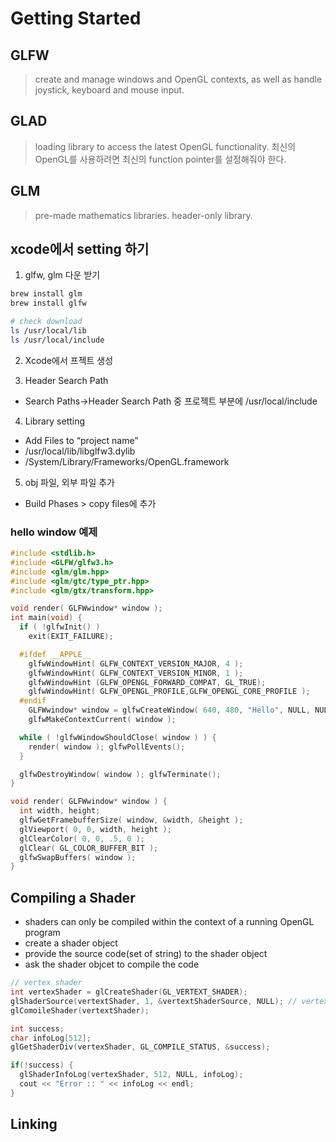 # Getting Started

## GLFW

> create and manage windows and OpenGL contexts, as well as handle joystick, keyboard and mouse input.

## GLAD

> loading library to access the latest OpenGL functionality. 최신의 OpenGL를 사용하려면 최신의 function pointer를 설정해줘야 한다.

## GLM

> pre-made mathematics libraries. header-only library.

## xcode에서 setting 하기

1. glfw, glm 다운 받기

```bash
brew install glm
brew install glfw

# check download
ls /usr/local/lib
ls /usr/local/include
```

2. Xcode에서 프젝트 생성

3. Header Search Path

- Search Paths->Header Search Path 중 프로젝트 부분에 /usr/local/include

4. Library setting

- Add Files to “project name”
- /usr/local/lib/libglfw3.dylib
- /System/Library/Frameworks/OpenGL.framework

5. obj 파일, 외부 파일 추가

- Build Phases > copy files에 추가

### hello window 예제

```c++
#include <stdlib.h>
#include <GLFW/glfw3.h>
#include <glm/glm.hpp>
#include <glm/gtc/type_ptr.hpp>
#include <glm/gtx/transform.hpp>

void render( GLFWwindow* window );
int main(void) {
  if ( !glfwInit() )
    exit(EXIT_FAILURE);

  #ifdef __APPLE__
    glfwWindowHint( GLFW_CONTEXT_VERSION_MAJOR, 4 );
    glfwWindowHint( GLFW_CONTEXT_VERSION_MINOR, 1 );
    glfwWindowHint (GLFW_OPENGL_FORWARD_COMPAT, GL_TRUE);
    glfwWindowHint( GLFW_OPENGL_PROFILE,GLFW_OPENGL_CORE_PROFILE );
  #endif
    GLFWwindow* window = glfwCreateWindow( 640, 480, "Hello", NULL, NULL );
    glfwMakeContextCurrent( window );

  while ( !glfwWindowShouldClose( window ) ) {
    render( window ); glfwPollEvents();
  }

  glfwDestroyWindow( window ); glfwTerminate();
}

void render( GLFWwindow* window ) {
  int width, height;
  glfwGetFramebufferSize( window, &width, &height );
  glViewport( 0, 0, width, height );
  glClearColor( 0, 0, .5, 0 );
  glClear( GL_COLOR_BUFFER_BIT );
  glfwSwapBuffers( window );
}
```

## Compiling a Shader

- shaders can only be compiled within the context of a running OpenGL program
- create a shader object
- provide the source code(set of string) to the shader object
- ask the shader objcet to compile the code

```c++
// vertex shader
int vertexShader = glCreateShader(GL_VERTEXT_SHADER);
glShaderSource(vertextShader, 1, &vertextShaderSource, NULL); // vertextShaderSource는 shader codo(string set)
glComoileShader(vertextShader);

int success;
char infoLog[512];
glGetShaderDiv(vertexShader, GL_COMPILE_STATUS, &success);

if(!success) {
  glShaderInfoLog(vertexShader, 512, NULL, infoLog);
  cout << "Error :: " << infoLog << endl;
}
```

## Linking
